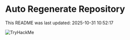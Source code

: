 # Auto Regenerate Repository

This README was last updated: 2025-10-31 10:52:17

 ![TryHackMe](https://tryhackme.com/badge/533634)
